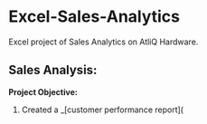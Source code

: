 # Excel-Sales-Analytics
Excel project of Sales Analytics on AtliQ Hardware.
## Sales Analysis:


__Project Objective:__
1. Created a _[customer performance report](
